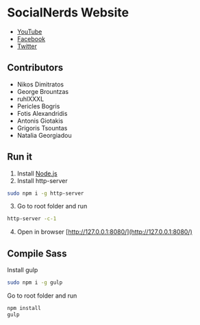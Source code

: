 # SocialNerds Website

* [YouTube](https://www.youtube.com/SocialNerdsGR)
* [Facebook](https://www.facebook.com/SocialNerdsGR)
* [Twitter](https://twitter.com/socialnerdsgr)

## Contributors
* Nikos Dimitratos
* George Brountzas
* ruhlXXXL 
* Pericles Bogris
* Fotis Alexandridis
* Antonis Giotakis
* Grigoris Tsountas
* Natalia Georgiadou

## Run it
1. Install [Node.js](https://nodejs.org/)
2. Install http-server
````bash
sudo npm i -g http-server
````
3. Go to root folder and run
````bash
http-server -c-1
````
4. Open in browser [http://127.0.0.1:8080/](http://127.0.0.1:8080/)

## Compile Sass
Install gulp
````bash
sudo npm i -g gulp
````
Go to root folder and run
````bash
npm install
gulp
````

